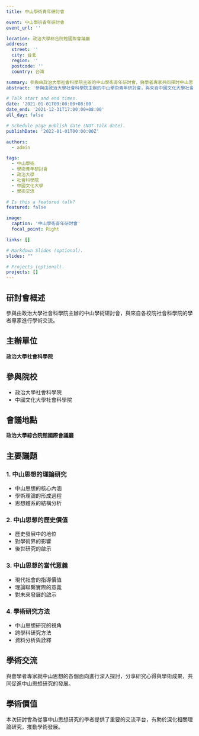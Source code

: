 ```yaml
---
title: 中山學術青年研討會

event: 中山學術青年研討會
event_url: ''

location: 政治大學綜合院館國際會議廳
address:
  street: ''
  city: 台北
  region: ''
  postcode: ''
  country: 台湾

summary: 參與由政治大學社會科學院主辦的中山學術青年研討會，與學者專家共同探討中山思想的學術價值
abstract: '參與由政治大學社會科學院主辦的中山學術青年研討會，與來自中國文化大學社會科學院的學者專家齊聚一堂，就中山思想的學術研究、理論內涵及當代意義進行深入探討與交流。'

# Talk start and end times.
date: '2021-01-01T09:00:00+08:00'
date_end: '2021-12-31T17:00:00+08:00'
all_day: false

# Schedule page publish date (NOT talk date).
publishDate: '2022-01-01T00:00:00Z'

authors:
  - admin

tags:
  - 中山學術
  - 學術青年研討會
  - 政治大學
  - 社會科學院
  - 中國文化大學
  - 學術交流

# Is this a featured talk?
featured: false

image:
  caption: '中山學術青年研討會'
  focal_point: Right

links: []

# Markdown Slides (optional).
slides: ""

# Projects (optional).
projects: []
---
```


## 研討會概述

參與由政治大學社會科學院主辦的中山學術研討會，與來自各校院社會科學院的學者專家進行學術交流。

## 主辦單位

**政治大學社會科學院**

## 參與院校

- 政治大學社會科學院
- 中國文化大學社會科學院

## 會議地點

**政治大學綜合院館國際會議廳**

## 主要議題

### 1. 中山思想的理論研究
- 中山思想的核心內涵
- 學術理論的形成過程
- 思想體系的結構分析

### 2. 中山思想的歷史價值
- 歷史發展中的地位
- 對學術界的影響
- 後世研究的啟示

### 3. 中山思想的當代意義
- 現代社會的指導價值
- 理論聯繫實際的意義
- 對未來發展的啟示

### 4. 學術研究方法
- 中山思想研究的視角
- 跨學科研究方法
- 資料分析與詮釋

## 學術交流

與會學者專家就中山思想的各個面向進行深入探討，分享研究心得與學術成果，共同促進中山思想研究的發展。

## 學術價值

本次研討會為從事中山思想研究的學者提供了重要的交流平台，有助於深化相關理論研究，推動學術發展。